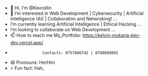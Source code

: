 - 👋 Hi, I’m @Kevrollin
- 👀 I’m interested in Web Development | Cybersecurity | Artificial Intelligence (AI) | Collaboration and Netwroking! ...
- I’m currently learning Artificial Intelligence | Ethical Hacking ...
- I’m looking to collaborate on Web Development ...
- 📫 How to reach me My_Portfolio: https://kelvin-mukaria-kev-dev.vercel.app/
-                   Contacts: 0757086742 | 0708889092
- 😄 Pronouns: He/Him
- ⚡ Fun fact: Hah, 

<!---
Kevrollin/Kevrollin is a ✨ special ✨ repository because its `README.md` (this file) appears on your GitHub profile.
You can click the Preview link to take a look at your changes.
--->
